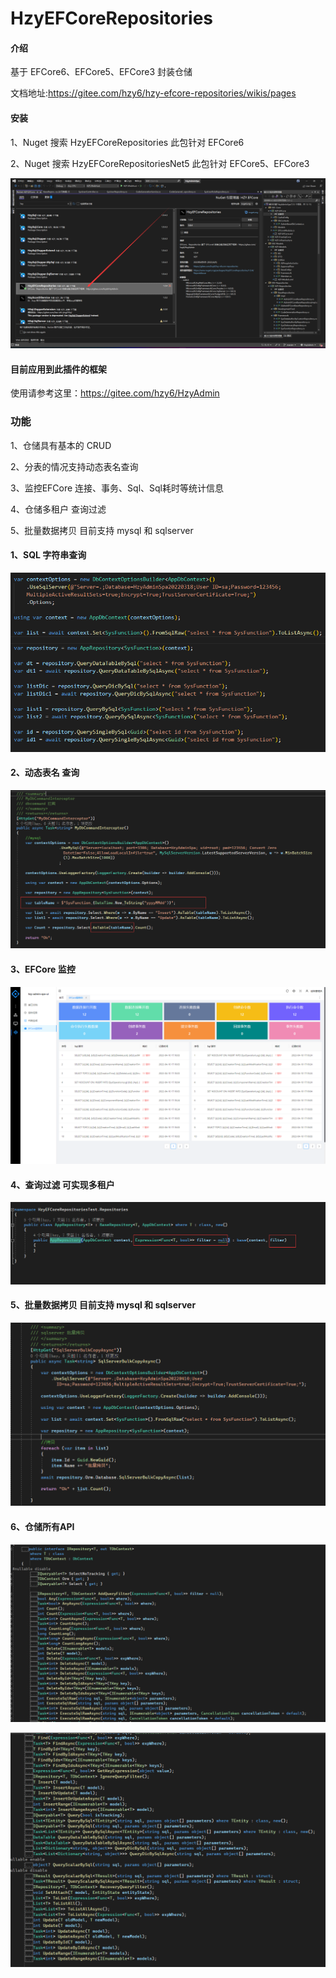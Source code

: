 # HzyEFCoreRepositories

#### 介绍
基于 EFCore6、EFCore5、EFCore3 封装仓储

文档地址:https://gitee.com/hzy6/hzy-efcore-repositories/wikis/pages

#### 安装
1、Nuget 搜索 HzyEFCoreRepositories 此包针对 EFCore6

2、Nuget 搜索 HzyEFCoreRepositoriesNet5 此包针对 EFCore5、EFCore3

![输入图片说明](doc/image3.png)


#### 目前应用到此插件的框架

使用请参考这里：https://gitee.com/hzy6/HzyAdmin

### 功能
1、仓储具有基本的 CRUD

2、分表的情况支持动态表名查询

3、监控EFCore 连接、事务、Sql、Sql耗时等统计信息

4、仓储多租户 查询过滤

5、批量数据拷贝 目前支持 mysql 和 sqlserver


#### 1、SQL 字符串查询

![输入图片说明](doc/image2.png)

#### 2、动态表名 查询

![输入图片说明](doc/%E5%8A%A8%E6%80%81%E8%A1%A8%E5%90%8D.png)

#### 3、EFCore 监控

![输入图片说明](doc/efcore%20%E7%9B%91%E6%8E%A7%E5%8F%B0.png)

#### 4、查询过滤 可实现多租户

![输入图片说明](doc/%E6%9F%A5%E8%AF%A2%E8%BF%87%E6%BB%A4.png)

#### 5、批量数据拷贝 目前支持 mysql 和 sqlserver

![输入图片说明](doc/%E6%89%B9%E9%87%8F%E6%95%B0%E6%8D%AE%E6%8B%B7%E8%B4%9D.png)

#### 6、仓储所有API

![输入图片说明](doc/image.png)

![输入图片说明](doc/image1.png)
